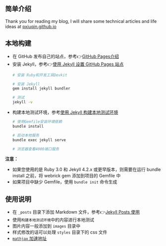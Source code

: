 ## 简单介绍
Thank you for reading my blog, I will share some technical articles and life ideas at [pxiuqin.github.io](https://pxiuqin.github.io)

## 本地构建
* 在 GitHub 发布自己的站点，参考👉[GitHub Pages介绍](https://pages.github.com/)
* 安装 Jekyll，参考👉[使用 Jekyll 设置 GitHub Pages 站点](https://docs.github.com/cn/pages/setting-up-a-github-pages-site-with-jekyll)
    ```bash
    # 安装 Ruby和开发工具Devkit 

    # 安装 Jekyll
    gem install jekyll bundler

    # 测试
    jekyll -v
    ``` 
* 构建本地测试环境，参考[使用 Jekyll 构建本地测试环境](https://docs.github.com/cn/pages/setting-up-a-github-pages-site-with-jekyll/testing-your-github-pages-site-locally-with-jekyll)
    ```bash
    # 使用Gemfile安装环境依赖
    bundle install
    
    # 启动本地服务
    bundle exec jekyll serve

    # 浏览器查看4000端口服务
    ```

**注意：** 
* 如果您使用的是 Ruby 3.0 和 Jekyll 4.2.x 或更早版本，则需要在运行 bundle install 之前，将 webrick gem 添加到项目的 Gemfile 中
* 如果项目中缺少 Gemfile，使用 `bundle init` 命令生成 

## 使用说明
* 在 `_posts` 目录下添加 Markdown 文件，参考👉[Jekyll Posts 使用](https://jekyllrb.com/docs/posts/)
* 使用`构建本地测试环境`中的内容进行本地测试
* 图片内容一般添加到 `images` 目录中
* 样式修改的话可以处理 `styles` 目录下的 css 文件
* [`mathjax` 加速地址](https://cdnjs.cloudflare.com/ajax/libs/mathjax/2.7.7/MathJax.js?config=TeX-MML-AM_CHTML)


